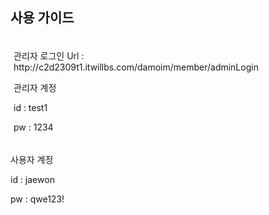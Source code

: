 <h2>사용 가이드</h2>
<div style="border: 1px solid FF91A4; padding: 5px;">
  <p>관리자 로그인 Url : http://c2d2309t1.itwillbs.com/damoim/member/adminLogin </p>
  <p>관리자 계정</p>
  <p>id : test1</p>
  <p>pw : 1234</p>
</div>
<div style="border: 1px solid FF91A4">
  <p>사용자 계정</p>
  <p>id : jaewon</p>
  <p>pw : qwe123!</p>
</div>
<p></p>
<p></p>
